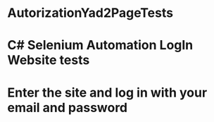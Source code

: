 # AutorizationYad2PageTests
# C# Selenium Automation LogIn Website tests
# Enter the site and log in with your email and password
